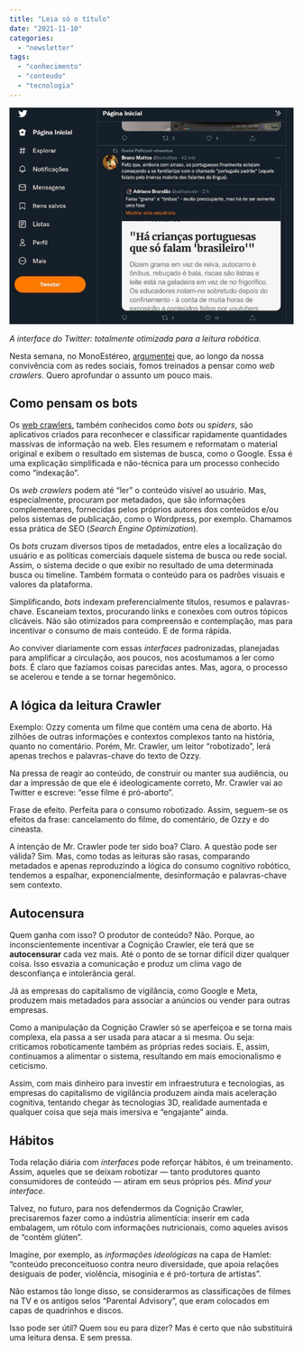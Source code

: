 ```yaml
---
title: "Leia só o título"
date: "2021-11-10"
categories: 
  - "newsletter"
tags: 
  - "conhecimento"
  - "conteudo"
  - "tecnologia"
---
```


![twitter_interface.jpg](images/76ba395f-e039-46ea-a3fe-1a76d6039355.jpg)

_A interface do Twitter: totalmente otimizada para a leitura robótica._

Nesta semana, no MonoEstéreo, [argumentei](https://eduf.me/pensando-como-maquinas/) que, ao longo da nossa convivência com as redes sociais, fomos treinados a pensar como _web crawlers_. Quero aprofundar o assunto um pouco mais.

## Como pensam os bots

Os [web crawlers](https://en.wikipedia.org/wiki/Web_crawler), também conhecidos como _bots_ ou _spiders_, são aplicativos criados para reconhecer e classificar rapidamente quantidades massivas de informação na web. Eles resumem e reformatam o material original e exibem o resultado em sistemas de busca, como o Google. Essa é uma explicação simplificada e não-técnica para um processo conhecido como “indexação”.

Os _web crawlers_ podem até “ler” o conteúdo visível ao usuário. Mas, especialmente, procuram por metadados, que são informações complementares, fornecidas pelos próprios autores dos conteúdos e/ou pelos sistemas de publicação, como o Wordpress, por exemplo. Chamamos essa prática de SEO (_Search Engine Optimization_).

Os _bots_ cruzam diversos tipos de metadados, entre eles a localização do usuário e as políticas comerciais daquele sistema de busca ou rede social. Assim, o sistema decide o que exibir no resultado de uma determinada busca ou timeline. Também formata o conteúdo para os padrões visuais e valores da plataforma.

Simplificando, _bots_ indexam preferencialmente títulos, resumos e palavras-chave. Escaneiam textos, procurando links e conexões com outros tópicos clicáveis. Não são otimizados para compreensão e contemplação, mas para incentivar o consumo de mais conteúdo. E de forma rápida.

Ao conviver diariamente com essas _interfaces_ padronizadas, planejadas para amplificar a circulação, aos poucos, nos acostumamos a ler como _bots_. É claro que fazíamos coisas parecidas antes. Mas, agora, o processo se acelerou e tende a se tornar hegemônico.

## A lógica da leitura Crawler

Exemplo: Ozzy comenta um filme que contém uma cena de aborto. Há zilhões de outras informações e contextos complexos tanto na história, quanto no comentário. Porém, Mr. Crawler, um leitor “robotizado”, lerá apenas trechos e palavras-chave do texto de Ozzy.

Na pressa de reagir ao conteúdo, de construir ou manter sua audiência, ou dar a impressão de que ele é ideologicamente correto, Mr. Crawler vai ao Twitter e escreve: “esse filme é pró-aborto”.

Frase de efeito. Perfeita para o consumo robotizado. Assim, seguem-se os efeitos da frase: cancelamento do filme, do comentário, de Ozzy e do cineasta.

A intenção de Mr. Crawler pode ter sido boa? Claro. A questão pode ser válida? Sim. Mas, como todas as leituras são rasas, comparando metadados e apenas reproduzindo a lógica do consumo cognitivo robótico, tendemos a espalhar, exponencialmente, desinformação e palavras-chave sem contexto.

## Autocensura

Quem ganha com isso? O produtor de conteúdo? Não. Porque, ao inconscientemente incentivar a Cognição Crawler, ele terá que se **autocensurar** cada vez mais. Até o ponto de se tornar difícil dizer qualquer coisa. Isso esvazia a comunicação e produz um clima vago de desconfiança e intolerância geral.

Já as empresas do capitalismo de vigilância, como Google e Meta, produzem mais metadados para associar a anúncios ou vender para outras empresas.

Como a manipulação da Cognição Crawler só se aperfeiçoa e se torna mais complexa, ela passa a ser usada para atacar a si mesma. Ou seja: criticamos roboticamente também as próprias redes sociais. E, assim, continuamos a alimentar o sistema, resultando em mais emocionalismo e ceticismo.

Assim, com mais dinheiro para investir em infraestrutura e tecnologias, as empresas do capitalismo de vigilância produzem ainda mais aceleração cognitiva, tentando chegar às tecnologias 3D, realidade aumentada e qualquer coisa que seja mais imersiva e “engajante” ainda.

## Hábitos

Toda relação diária com _interfaces_ pode reforçar hábitos, é um treinamento. Assim, aqueles que se deixam robotizar — tanto produtores quanto consumidores de conteúdo — atiram em seus próprios pés. _Mind your interface_.

Talvez, no futuro, para nos defendermos da Cognição Crawler, precisaremos fazer como a indústria alimentícia: inserir em cada embalagem, um rótulo com informações nutricionais, como aqueles avisos de “contém glúten”.

Imagine, por exemplo, as _informações ideológicas_ na capa de Hamlet: “conteúdo preconceituoso contra neuro diversidade, que apoia relações desiguais de poder, violência, misoginia e é pró-tortura de artistas”.

Não estamos tão longe disso, se considerarmos as classificações de filmes na TV e os antigos selos “Parental Advisory”, que eram colocados em capas de quadrinhos e discos.

Isso pode ser útil? Quem sou eu para dizer? Mas é certo que não substituirá uma leitura densa. E sem pressa.
